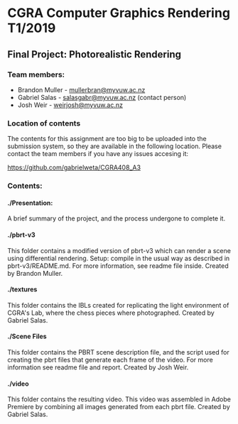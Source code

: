 
# CGRA Computer Graphics Rendering T1/2019


## Final Project: Photorealistic Rendering

### Team members:
- Brandon Muller - mullerbran@myvuw.ac.nz
- Gabriel Salas - salasgabr@myvuw.ac.nz (contact person)
- Josh Weir - weirjosh@myvuw.ac.nz

### Location of contents
The contents for this assignment are too big to be uploaded into the submission system, so they are available in the 
following location.  Please contact the team members if you have any issues accesing it:

https://github.com/gabrielweta/CGRA408_A3

### Contents:

#### ./Presentation:
A brief summary of the project, and the process undergone to complete it.

#### ./pbrt-v3
This folder contains a modified version of pbrt-v3 which can render a scene using differential rendering.
Setup: compile in the usual way as described in pbrt-v3/README.md. For more information, see readme file inside. Created by Brandon Muller. 

#### ./textures
This folder contains the IBLs created for replicating the light environment of CGRA's Lab, where the chess pieces where 
photographed. Created by Gabriel Salas. 

#### ./Scene Files
This folder contains the PBRT scene description file, and the script used for creating the pbrt files that generate each frame of the video.
For more information see readme file and report. Created by Josh Weir. 

#### ./video
This folder contains the resulting video.  This video was assembled in Adobe Premiere by combining all images generated
from each pbrt file. Created by Gabriel Salas. 


